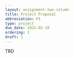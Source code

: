 ```yaml
---
layout: assignment-two-column
title: Project Proposal
abbreviation: P1
type: project
due_date: 2021-02-10
ordering: 1
draft: 1
---
```


TBD